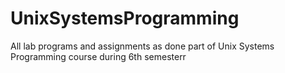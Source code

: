 # UnixSystemsProgramming
All lab programs and assignments as done part of Unix Systems Programming course during 6th semesterr
